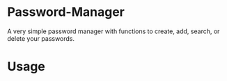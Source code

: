 # Password-Manager
A very simple password manager with functions to create, add, search, or delete your passwords.

# Usage
